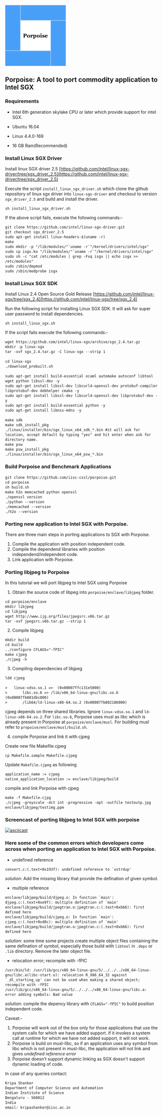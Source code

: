 <img src="porpoise-logo.png" height=200>

## Porpoise: A tool to port commodity application to Intel SGX

### Requirements

* Intel 6th generation skylake CPU or later which provide support for intel SGX.

* Ubuntu 16.04 

* Linux 4.4.0-169

* 16 GB Ram(Recommended)


### Install Linux SGX Driver
Install linux SGX driver 2.5
[https://github.com/intel/linux-sgx-driver/tree/sgx_driver_2.5](https://github.com/intel/linux-sgx-driver/tree/sgx_driver_2.5)

Execute the script `install_linux_sgx_driver.sh` which clone the github repository of linux sgx driver into `linux-sgx-driver` and checkout to version `sgx_driver_2.5` and build and install the driver.
```
sh install_linux_sgx_driver.sh
```
If the above script fails, execute the following commands:-

```
git clone https://github.com/intel/linux-sgx-driver.git
git checkout sgx_driver_2.5
sudo apt-get install linux-headers-$(uname -r)
make
sudo mkdir -p "/lib/modules/"`uname -r`"/kernel/drivers/intel/sgx"
sudo cp isgx.ko "/lib/modules/"`uname -r`"/kernel/drivers/intel/sgx"
sudo sh -c "cat /etc/modules | grep -Fxq isgx || echo isgx >> /etc/modules"
sudo /sbin/depmod
sudo /sbin/modprobe isgx
```

### Install Linux SGX SDK
Install Linux 2.4 Open Source Gold Release
[https://github.com/intel/linux-sgx/tree/sgx_2.4](https://github.com/intel/linux-sgx/tree/sgx_2.4)

Run the following script for installing Linux SGX SDK. It will ask for super user password to install dependencies.
```
sh install_linux_sgx.sh
```

If the script fails execute the following commands:-
```
wget https://github.com/intel/linux-sgx/archive/sgx_2.4.tar.gz
mkdir -p linux-sgx
tar -xvf sgx_2.4.tar.gz -C linux-sgx --strip 1

cd linux-sgx
./download_prebuilt.sh

sudo apt-get install build-essential ocaml automake autoconf libtool wget python libssl-dev -y
sudo apt-get install libssl-dev libcurl4-openssl-dev protobuf-compiler libprotobuf-dev debhelper cmake -y
sudo apt-get install libssl-dev libcurl4-openssl-dev libprotobuf-dev -y
sudo apt-get install build-essential python -y
sudo apt-get install libnss-mdns -y

make sdk
make sdk_install_pkg
./linux/installer/bin/sgx_linux_x64_sdk_*.bin #it will ask for location, accept default by typing "yes" and hit enter when ask for directory name.
make psw
make psw_install_pkg
./linux/installer/bin/sgx_linux_x64_psw_*.bin

```

### Build Porpoise and Benchmark Applications


```
git clone https://github.com/iisc-cssl/porpoise.git
cd porpoise
sh build.sh
make h2o memcached python openssl
./openssl version
./python --version
./memcached --version
./h2o --version
```

### Porting new application to Intel SGX with Porpoise.

There are three main steps in porting applications to SGX with Porpoise.

1. Compile the application with position independent code.
2. Compile the dependend libraries with position independend/independent code.
3. Link application with Porpoise.

### Porting libjpeg to Porpoise
In this tutorial we will port libjpeg to Intel SGX using Porpoise

1. Obtain the source code of libpeg into `porpoise/enclave/libjpeg` folder.
```
cd porpoise/enclave
mkdir libjpeg
cd libjpeg
wget http://www.ijg.org/files/jpegsrc.v6b.tar.gz
tar -xvf jpegsrc.v6b.tar.gz --strip 1
```
2. Compile libjpeg
```
mkdir build
cd build
../configure CFLAGS="-fPIC"
make cjpeg
./cjpeg -h
```
3. Compiling dependencies of libjpeg
```
ldd cjpeg

>	linux-vdso.so.1 =>  (0x00007ffc131e5000)
>       libc.so.6 => /lib/x86_64-linux-gnu/libc.so.6 (0x00007fb801dbc000)
>       /lib64/ld-linux-x86-64.so.2 (0x00007fb802186000)
```
cjpeg depends on three shared libraries. Ignore `linux-vdso.so.1` and `ld-linux-x86-64.so.2`. For `libc.so.6`, Porpoise uses musl as libc which is already present in Porpoise at `porpoise/enclave/musl`. For building musl refer to `propoise/enclave/musl/build.sh`.

4. compile Porpoise and link it with cjpeg
	
Create new file Makefile.cjpeg
```
cp Makefile.sample Makefile.cjpeg
```
Update `Makefile.cjpeg` as following
```
application_name := cjpeg
native_application_location := enclave/libjpeg/build
```
 
compile and link Porpoise with cjpeg
```
make -f Makefile.cjpg
./cjpeg -greyscale -dct int -progressive -opt -outfile testoutp.jpg enclave/libjpeg/testimg.ppm
```

### Screencast of porting libjpeg to Intel SGX with porpoise

[![asciicast](https://asciinema.org/a/aa0CqVn4GKz1lPDNjs3WZUvsh.svg)](https://asciinema.org/a/aa0CqVn4GKz1lPDNjs3WZUvsh)


### Here some of the common errors which developers come across when porting an application to Intel SGX with Porpoise.

* undefined reference
```
convert.c:(.text+0x193f): undefined reference to `xstrdup'
```
_solution_: Add the missing library that provide the defination of given symbol.

* multiple reference 
```
enclave/libjpeg/build/djpeg.o: In function `main':
djpeg.c:(.text+0xe9f): multiple definition of `main'
enclave/libjpeg/build/jpegtran.o:jpegtran.c:(.text+0xb66): first defined here
enclave/libjpeg/build/cjpeg.o: In function `main':
cjpeg.c:(.text+0xd0c): multiple definition of `main'
enclave/libjpeg/build/jpegtran.o:jpegtran.c:(.text+0xb66): first defined here
```
_solution_: some time some projects create multiple object files containing the same defination of symbol, especially those build with `libtool` in `.deps` or `.lib` directory. Remove the later object file.

* relocation error; recompile with -fPIC
```
/usr/bin/ld: /usr/lib/gcc/x86_64-linux-gnu/5/../../../x86_64-linux-gnu/libc.a(libc-start.o): relocation R_X86_64_32 against `_dl_starting_up' can not be used when making a shared object; recompile with -fPIC
/usr/lib/gcc/x86_64-linux-gnu/5/../../../x86_64-linux-gnu/libc.a: error adding symbols: Bad value
```
_solution_: compile the depency library with `CFLAGS="-fPIC"` to build position independent code.

Caveat:-
1. Porpoise will work out of the box only for those applications that use the system calls for which we have added support. If it invokes a system call at runtime for which we have not added support, it will not work.
2. Porpoise is build on musl-libc, so if an application uses any symbol from libc which is not present in musl-libc, the application will not link and gives _undefined reference error_
3. Porpoise doesn't support dynamic linking as SGX doesn't support dynamic loading of code.

In case of any queries contact:

```
Kripa Shanker
Department of Computer Science and Automation
Indian Institute of Science
Bengaluru - 560012
India
email: kripashanker@iisc.ac.in
```
